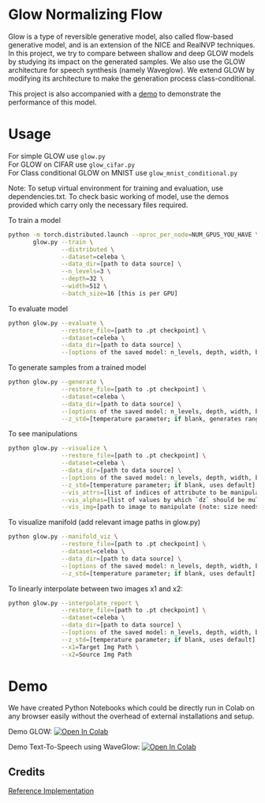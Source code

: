 # Glow Normalizing Flow

Glow is a type of reversible generative model, also called flow-based generative model, and is an extension of the NICE and RealNVP techniques. In this project, we try to compare between shallow and deep GLOW models by studying its impact on the generated samples.
We also use the GLOW architecture for speech synthesis (namely Waveglow). We extend GLOW by modifying its architecture to make the generation process class-conditional. 

This project is also accompanied with a [demo](#demo) to demonstrate the performance of this model.

# Usage

For simple GLOW use ``glow.py``\
For GLOW on CIFAR use ``glow_cifar.py``\
For Class conditional GLOW on MNIST use ``glow_mnist_conditional.py``

Note: To setup virtual environment for training and evaluation, use dependencies.txt. To check basic working of model, use the demos provided which carry only the necessary files required.


To train a model
```sh
python -m torch.distributed.launch --nproc_per_node=NUM_GPUS_YOU_HAVE \
       glow.py --train \
               --distributed \
               --dataset=celeba \
               --data_dir=[path to data source] \
               --n_levels=3 \
               --depth=32 \
               --width=512 \
               --batch_size=16 [this is per GPU]
```

To evaluate model
```sh
python glow.py --evaluate \
               --restore_file=[path to .pt checkpoint] \
               --dataset=celeba \
               --data_dir=[path to data source] \
               --[options of the saved model: n_levels, depth, width, batch_size]
```

To generate samples from a trained model
```sh
python glow.py --generate \
               --restore_file=[path to .pt checkpoint] \
               --dataset=celeba \
               --data_dir=[path to data source] \
               --[options of the saved model: n_levels, depth, width, batch_size] \
               --z_std=[temperature parameter; if blank, generates range]
```

To see manipulations
```sh
python glow.py --visualize \
               --restore_file=[path to .pt checkpoint] \
               --dataset=celeba \
               --data_dir=[path to data source] \
               --[options of the saved model: n_levels, depth, width, batch_size] \
               --z_std=[temperature parameter; if blank, uses default] \
               --vis_attrs=[list of indices of attribute to be manipulated, if blank, manipulates every attribute] \
               --vis_alphas=[list of values by which `dz` should be multiplied, defaults [-2,2]] \
               --vis_img=[path to image to manipulate (note: size needs to match dataset); if blank uses example from test dataset]
```

To visualize manifold (add relevant image paths in glow.py)
```sh
python glow.py --manifold_viz \
               --restore_file=[path to .pt checkpoint] \
               --dataset=celeba \
               --data_dir=[path to data source] \
               --[options of the saved model: n_levels, depth, width, batch_size] \
               --z_std=[temperature parameter; if blank, uses default] \
```

To linearly interpolate between two images x1 and x2:
```sh
python glow.py --interpolate_report \
               --restore_file=[path to .pt checkpoint] \
               --dataset=celeba \
               --data_dir=[path to data source] \
               --[options of the saved model: n_levels, depth, width, batch_size] \
               --z_std=[temperature parameter; if blank, uses default] \
               --x1=Target Img Path \
               --x2=Source Img Path
```

# Demo
We have created Python Notebooks which could be directly run in Colab on any browser easily without the overhead of external installations and setup.

Demo GLOW: [![Open In Colab](https://colab.research.google.com/assets/colab-badge.svg)](
https://colab.research.google.com/github/anishmadan23/glow_normalizing_flow/blob/master/Demo/demo_celeb.ipynb)

Demo Text-To-Speech using WaveGlow: [![Open In Colab](https://colab.research.google.com/assets/colab-badge.svg)](https://colab.research.google.com/github/anishmadan23/glow_normalizing_flow/blob/master/Demo/demo_tts.ipynb)

## Credits
[Reference Implementation](https://github.com/kamenbliznashki/normalizing_flows)
